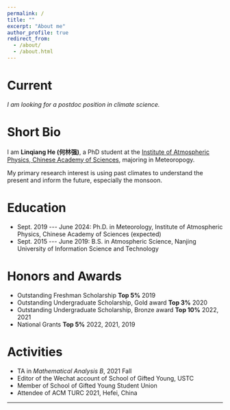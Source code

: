 ```yaml
---
permalink: /
title: ""
excerpt: "About me"
author_profile: true
redirect_from: 
  - /about/
  - /about.html
---
```


Current
===  

*I am looking for a postdoc position in climate science.*


Short Bio 
===

I am **Linqiang He (何林强)**, a PhD student at the [Institute of Atmospheric Physics, Chinese Academy of Sciences](http://english.iap.cas.cn/), majoring in Meteoropogy. 

My primary research interest is using past climates to understand the present and inform the future, especially the monsoon.


Education
===
* Sept. 2019 --- June 2024: Ph.D. in Meteorology, Institute of Atmospheric Physics, Chinese Academy of Sciences (expected)
* Sept. 2015 --- June 2019: B.S. in Atmospheric Science, Nanjing University of Information Science and Technology

Honors and Awards
===
* Outstanding Freshman Scholarship    **Top 5%**     2019
* Outstanding Undergraduate Scholarship, Gold award    **Top 3%**     2020 
* Outstanding Undergraduate Scholarship, Bronze award  **Top 10%**     2022, 2021 
* National Grants     **Top 5%**   2022, 2021, 2019


Activities
===
* TA in *Mathematical Analysis B*, 2021 Fall
* Editor of the Wechat account of School of Gifted Young, USTC
* Member of School of Gifted Young Student Union
* Attendee of ACM TURC 2021, Hefei, China


<script>
document.write("Last modifid at: "+document.lastModified+"" )
</script>

---

<!--
<a href="https://info.flagcounter.com/21GO"><img src="https://s01.flagcounter.com/map/21GO/size_s/txt_000000/border_CCCCCC/pageviews_1/viewers_0/flags_0/" alt="Flag Counter" border="0"></a>
-->
